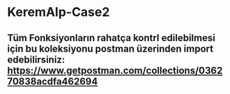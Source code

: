 # KeremAlp-Case2
## Tüm Fonksiyonların rahatça kontrl edilebilmesi için bu koleksiyonu postman üzerinden import edebilirsiniz: https://www.getpostman.com/collections/036270838acdfa462694 

